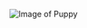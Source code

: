 ![Image of Puppy](https://i.cbc.ca/1.5507480.1585002199!/fileImage/httpImage/image.jpg_gen/derivatives/16x9_780/puppy-facts.jpg)

